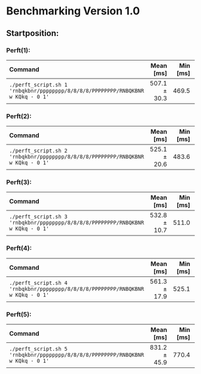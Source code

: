 # Benchmarking Version 1.0
## Startposition:
### Perft(1):
| Command | Mean [ms] | Min [ms] | Max [ms] | Relative |
|:---|---:|---:|---:|---:|
| `./perft_script.sh 1 'rnbqkbnr/pppppppp/8/8/8/8/PPPPPPPP/RNBQKBNR w KQkq - 0 1'` | 507.1 ± 30.3 | 469.5 | 553.9 | 1.00 |
### Perft(2):
| Command | Mean [ms] | Min [ms] | Max [ms] | Relative |
|:---|---:|---:|---:|---:|
| `./perft_script.sh 2 'rnbqkbnr/pppppppp/8/8/8/8/PPPPPPPP/RNBQKBNR w KQkq - 0 1'` | 525.1 ± 20.6 | 483.6 | 547.1 | 1.00 |
### Perft(3):
| Command | Mean [ms] | Min [ms] | Max [ms] | Relative |
|:---|---:|---:|---:|---:|
| `./perft_script.sh 3 'rnbqkbnr/pppppppp/8/8/8/8/PPPPPPPP/RNBQKBNR w KQkq - 0 1'` | 532.8 ± 10.7 | 511.0 | 544.1 | 1.00 |
### Perft(4):
| Command | Mean [ms] | Min [ms] | Max [ms] | Relative |
|:---|---:|---:|---:|---:|
| `./perft_script.sh 4 'rnbqkbnr/pppppppp/8/8/8/8/PPPPPPPP/RNBQKBNR w KQkq - 0 1'` | 561.3 ± 17.9 | 525.1 | 578.4 | 1.00 |
### Perft(5):
| Command | Mean [ms] | Min [ms] | Max [ms] | Relative |
|:---|---:|---:|---:|---:|
| `./perft_script.sh 5 'rnbqkbnr/pppppppp/8/8/8/8/PPPPPPPP/RNBQKBNR w KQkq - 0 1'` | 831.2 ± 45.9 | 770.4 | 935.8 | 1.00 |
